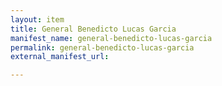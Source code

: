 ```yaml
---
layout: item
title: General Benedicto Lucas Garcia
manifest_name: general-benedicto-lucas-garcia
permalink: general-benedicto-lucas-garcia
external_manifest_url: 

---
```

<!-- Add an essay or interpretive material below this line,
using HTML or markdown.  Do not modify this file above this line -->
